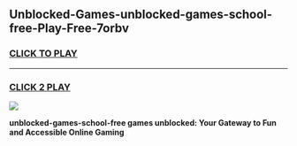 
## Unblocked-Games-unblocked-games-school-free-Play-Free-7orbv
<h3>
<a href="https://premium76.site?title=unblocked-games-school-free&ref=22A">CLICK TO PLAY</a></h3>
<hr>

<h3>
<a href="https://premium76.site?title=unblocked-games-school-free&ref=22A">CLICK 2 PLAY</a>
  
</h3>

<a href="https://premium76.site?title=unblocked-games-school-free&ref=22A"><img src="https://clearcache.store/games.png"></a>


**unblocked-games-school-free games unblocked: Your Gateway to Fun and Accessible Online Gaming**
